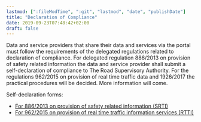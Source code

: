 ```yaml
---
lastmod: [":fileModTime", ":git", "lastmod", "date", "publishDate"]
title: "Declaration of Compliance"
date: 2019-09-23T07:48:42+02:00
draft: false
---
```


Data and service providers that share their data and services via the portal must follow the requirements of the delegated regulations related to declaration of compliance. For delegated regulation 886/2013 on provision of safety related information the data and service provider shall submit a self-declaration of compliance to The Road Supervisory Authority. For the regulations 962/2015 on provision of real time traffic data and 1926/2017 the practical procedures will be decided. More information will come.

Self-declaration forms:

+ [For 886/2013 on provision of safety related information (SRTI)](https://www.its-platform.eu/filedepot_download/1980/5870)
+ [For 962/2015 on provision of real time traffic information services (RTTI)](https://www.its-platform.eu/filedepot_download/2216/6242)
